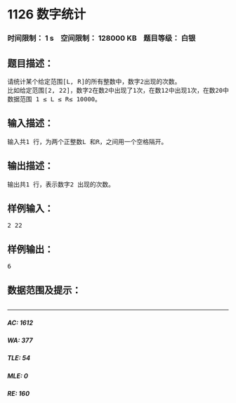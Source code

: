 # 1126 数字统计   
### 时间限制： 1 s&nbsp;&nbsp;&nbsp;&nbsp;空间限制： 128000 KB&nbsp;&nbsp;&nbsp;&nbsp;题目等级： 白银  
## 题目描述：  

<pre>
请统计某个给定范围[L, R]的所有整数中，数字2出现的次数。
比如给定范围[2, 22]，数字2在数2中出现了1次，在数12中出现1次，在数20中出现1次，在数21中出现1次，在数22中出现2次，所以数字2在该范围内一共出现了6次。
数据范围 1 ≤ L ≤ R≤ 10000。
</pre>
  
  
## 输入描述：  

<pre>
输入共1 行，为两个正整数L 和R，之间用一个空格隔开。
</pre>
  
  
## 输出描述：  

<pre>
输出共1 行，表示数字2 出现的次数。
</pre>
  
  
## 样例输入：  

<pre>
2 22
</pre>
  
  
## 样例输出：  

<pre>
6
</pre>
  
  
## 数据范围及提示：  

<pre>
</pre>
  
  
***  

##### AC: 1612  
##### WA: 377  
##### TLE: 54  
##### MLE: 0  
##### RE: 160  
